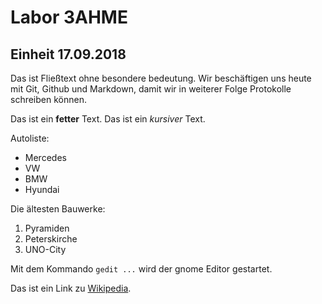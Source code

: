 # Labor 3AHME
## Einheit 17.09.2018
Das ist Fließtext ohne besondere bedeutung.
Wir beschäftigen uns heute mit Git, Github und Markdown, 
damit wir in weiterer Folge Protokolle schreiben können.

Das ist ein **fetter** Text.
Das ist ein *kursiver* Text.

Autoliste:
* Mercedes
* VW
* BMW
* Hyundai

Die ältesten Bauwerke:

1. Pyramiden
2. Peterskirche
3. UNO-City

Mit dem Kommando `gedit ...` wird der gnome Editor gestartet.

Das ist ein Link zu [Wikipedia](https://wikipedia.at).

